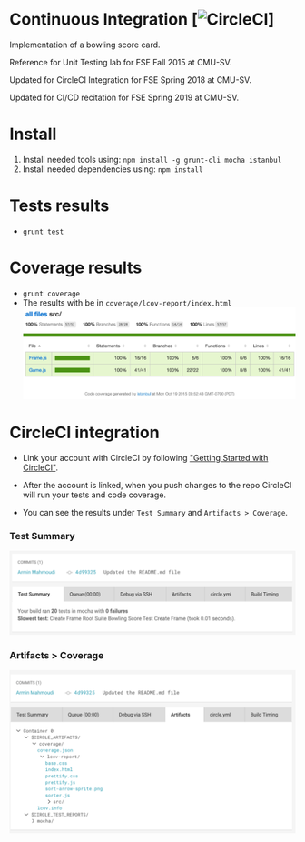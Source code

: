 Continuous Integration [![CircleCI](https://circleci.com/gh/cmusv-fse/s19-CI-CD.svg?style=svg&circle-token=0bfe9b7c8d7b3ab9399690cc3d1bd0b9231243f4)]
==============
Implementation of a bowling score card.

Reference for Unit Testing lab for FSE Fall 2015 at CMU-SV.

Updated for CircleCI Integration for FSE Spring 2018 at CMU-SV.

Updated for CI/CD recitation for FSE Spring 2019 at CMU-SV.

Install
==============
1. Install needed tools using: `npm install -g grunt-cli mocha istanbul`
2. Install needed dependencies using: `npm install`

Tests results
==============
* `grunt test`

Coverage results
==============
* `grunt coverage`
* The results with be in `coverage/lcov-report/index.html`
![Alt text](/resources/coverage.jpg)

CircleCI integration
==============
* Link your account with CircleCI by following ["Getting Started with CircleCI"](https://circleci.com/docs/2.0/first-steps/#section=getting-started).

* After the account is linked, when you push changes to the repo CircleCI will run your tests and code coverage.

* You can see the results under `Test Summary` and `Artifacts > Coverage`.

### Test Summary
![Alt text](/resources/TestSummary.png)

### Artifacts > Coverage
![Alt text](/resources/Artifacts.png)

